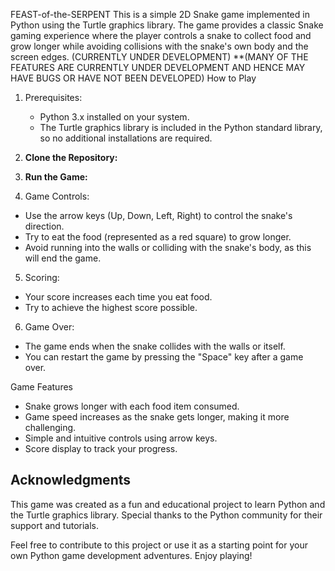 FEAST-of-the-SERPENT
This is a simple 2D Snake game implemented in Python using the Turtle graphics library. The game provides a classic Snake gaming experience where the player controls a snake to collect food and grow longer while avoiding collisions with the snake's own body and the screen edges.
(CURRENTLY UNDER DEVELOPMENT)
**(MANY OF THE FEATURES ARE CURRENTLY UNDER DEVELOPMENT AND HENCE MAY HAVE BUGS OR HAVE NOT BEEN DEVELOPED)
 How to Play

1. Prerequisites:
   - Python 3.x installed on your system.
   - The Turtle graphics library is included in the Python standard library, so no additional installations are required.

2. **Clone the Repository:** 
3. **Run the Game:**

4. Game Controls:
- Use the arrow keys (Up, Down, Left, Right) to control the snake's direction.
- Try to eat the food (represented as a red square) to grow longer.
- Avoid running into the walls or colliding with the snake's body, as this will end the game.

5. Scoring:
- Your score increases each time you eat food.
- Try to achieve the highest score possible.

6. Game Over:
- The game ends when the snake collides with the walls or itself.
- You can restart the game by pressing the "Space" key after a game over.

Game Features

- Snake grows longer with each food item consumed.
- Game speed increases as the snake gets longer, making it more challenging.
- Simple and intuitive controls using arrow keys.
- Score display to track your progress.


## Acknowledgments

This game was created as a fun and educational project to learn Python and the Turtle graphics library. Special thanks to the Python community for their support and tutorials.

Feel free to contribute to this project or use it as a starting point for your own Python game development adventures. Enjoy playing!



